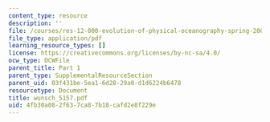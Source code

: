 ```yaml
---
content_type: resource
description: ''
file: /courses/res-12-000-evolution-of-physical-oceanography-spring-2007/4fb30a082f637ca87b18cafd2e8f229e_wunsch_5157.pdf
file_type: application/pdf
learning_resource_types: []
license: https://creativecommons.org/licenses/by-nc-sa/4.0/
ocw_type: OCWFile
parent_title: Part 1
parent_type: SupplementalResourceSection
parent_uid: 03f431be-5ea1-6d28-29a0-d1d6224b6478
resourcetype: Document
title: wunsch_5157.pdf
uid: 4fb30a08-2f63-7ca8-7b18-cafd2e8f229e
---
```

